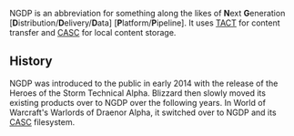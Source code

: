 NGDP is an abbreviation for something along the likes of **N**ext **G**eneration [**D**istribution/**D**elivery/**D**ata] [**P**latform/**P**ipeline]. It uses [TACT](https://wowdev.wiki/TACT "TACT") for content transfer and [CASC](https://wowdev.wiki/CASC "CASC") for local content storage.

## History

NGDP was introduced to the public in early 2014 with the release of the Heroes of the Storm Technical Alpha. Blizzard then slowly moved its existing products over to NGDP over the following years. In World of Warcraft's Warlords of Draenor Alpha, it switched over to NGDP and its [CASC](https://wowdev.wiki/CASC "CASC") filesystem.